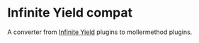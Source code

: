 # Infinite Yield compat

A converter from [Infinite Yield](https://github.com/EdgeIY/infiniteyield) plugins to mollermethod plugins.
